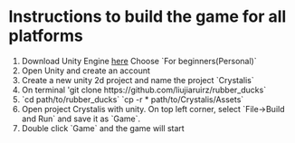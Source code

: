 <h1>Instructions to build the game for all platforms</h1>
<ol>
   <li>Download Unity Engine <a href="https://store.unity.com/?_ga=2.255587848.1879503588.1559359244-2090126118.1559359244">here</a>
      Choose `For beginners(Personal)`</li>
   <li>Open Unity and create an account</li>
   <li>Create a new unity 2d project and name the project `Crystalis`</li>
   <li> On terminal
  'git clone https://github.com/liujiaruirz/rubber_ducks`</li>
   <li>`cd path/to/rubber_ducks` 
   `cp -r * path/to/Crystalis/Assets`</li>
   <li>Open project Crystalis with unity. On top left corner, select `File->Build and Run` and save it as `Game`.</li>
   <li>Double click `Game` and the game will start</li>
</ol>
      


